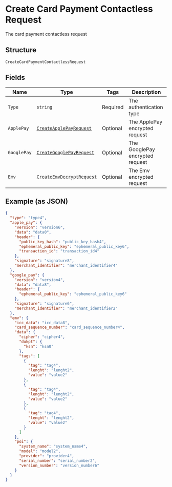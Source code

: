 
# Create Card Payment Contactless Request

The card payment contactless request

## Structure

`CreateCardPaymentContactlessRequest`

## Fields

| Name | Type | Tags | Description |
|  --- | --- | --- | --- |
| `Type` | `string` | Required | The authentication type |
| `ApplePay` | [`CreateApplePayRequest`](../../doc/models/create-apple-pay-request.md) | Optional | The ApplePay encrypted request |
| `GooglePay` | [`CreateGooglePayRequest`](../../doc/models/create-google-pay-request.md) | Optional | The GooglePay encrypted request |
| `Emv` | [`CreateEmvDecryptRequest`](../../doc/models/create-emv-decrypt-request.md) | Optional | The Emv encrypted request |

## Example (as JSON)

```json
{
  "type": "type4",
  "apple_pay": {
    "version": "version6",
    "data": "data0",
    "header": {
      "public_key_hash": "public_key_hash4",
      "ephemeral_public_key": "ephemeral_public_key6",
      "transaction_id": "transaction_id4"
    },
    "signature": "signature8",
    "merchant_identifier": "merchant_identifier4"
  },
  "google_pay": {
    "version": "version4",
    "data": "data8",
    "header": {
      "ephemeral_public_key": "ephemeral_public_key6"
    },
    "signature": "signature6",
    "merchant_identifier": "merchant_identifier2"
  },
  "emv": {
    "icc_data": "icc_data8",
    "card_sequence_number": "card_sequence_number4",
    "data": {
      "cipher": "cipher4",
      "dukpt": {
        "ksn": "ksn0"
      },
      "tags": [
        {
          "tag": "tag4",
          "lenght": "lenght2",
          "value": "value2"
        },
        {
          "tag": "tag4",
          "lenght": "lenght2",
          "value": "value2"
        },
        {
          "tag": "tag4",
          "lenght": "lenght2",
          "value": "value2"
        }
      ]
    },
    "poi": {
      "system_name": "system_name4",
      "model": "model2",
      "provider": "provider4",
      "serial_number": "serial_number2",
      "version_number": "version_number6"
    }
  }
}
```

